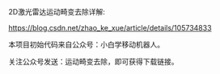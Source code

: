 2D激光雷达运动畸变去除详解:

https://blog.csdn.net/zhao_ke_xue/article/details/105734833

本项目初始代码来自公众号：小白学移动机器人。

关注公众号发送：运动畸变去除，即可获得下载链接。